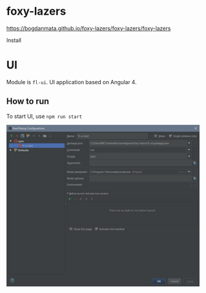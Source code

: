 # foxy-lazers

https://bogdanmata.github.io/foxy-lazers/foxy-lazers/foxy-lazers

Install

# UI

Module is `fl-ui`. UI application based on Angular 4.

## How to run

To start UI, use `npm run start`

![](img/ui-config.jpg)